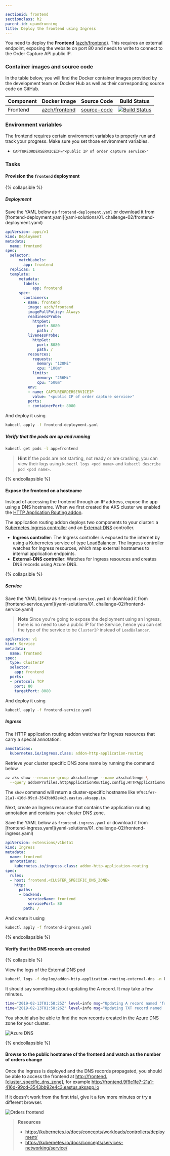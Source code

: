 ```yaml
---

sectionid: frontend
sectionclass: h2
parent-id: upandrunning
title: Deploy the frontend using Ingress
---
```


You need to deploy the **Frontend** ([azch/frontend](https://hub.docker.com/r/azch/frontend/)). This requires an external endpoint, exposing the website on port 80 and needs to write to connect to the Order Capture API public IP.

### Container images and source code

In the table below, you will find the Docker container images provided by the development team on Docker Hub as well as their corresponding source code on GitHub.

| Component                    | Docker Image                                                     | Source Code                                                       | Build Status |
|------------------------------|------------------------------------------------------------------|-------------------------------------------------------------------|--------------|
| Frontend            | [azch/frontend](https://hub.docker.com/r/azch/frontend/) | [source-code](https://github.com/Azure/azch-frontend)         | [![Build Status](https://dev.azure.com/theazurechallenge/Kubernetes/_apis/build/status/Code/Azure.azch-frontend)](https://dev.azure.com/theazurechallenge/Kubernetes/_build/latest?definitionId=17) |

### Environment variables

The frontend requires certain environment variables to properly run and track your progress. Make sure you set those environment variables.

  * `CAPTUREORDERSERVICEIP="<public IP of order capture service>"`

### Tasks

#### Provision the `frontend` deployment

{% collapsible %}

##### Deployment

Save the YAML below as `frontend-deployment.yaml` or download it from [frontend-deployment.yaml](yaml-solutions/01. challenge-02/frontend-deployment.yaml)

```yaml
apiVersion: apps/v1
kind: Deployment
metadata:
  name: frontend
spec:
  selector:
      matchLabels:
        app: frontend
  replicas: 1
  template:
      metadata:
        labels:
            app: frontend
      spec:
        containers:
        - name: frontend
          image: azch/frontend
          imagePullPolicy: Always
          readinessProbe:
            httpGet:
              port: 8080
              path: /
          livenessProbe:
            httpGet:
              port: 8080
              path: /
          resources:
            requests:
              memory: "128Mi"
              cpu: "100m"
            limits:
              memory: "256Mi"
              cpu: "500m"
          env:
          - name: CAPTUREORDERSERVICEIP
            value: "<public IP of order capture service>"
          ports:
          - containerPort: 8080
```

And deploy it using

```sh
kubectl apply -f frontend-deployment.yaml
```

##### Verify that the pods are up and running

```sh
kubectl get pods -l app=frontend
```

> **Hint** If the pods are not starting, not ready or are crashing, you can view their logs using `kubectl logs <pod name>` and `kubectl describe pod <pod name>`.

{% endcollapsible %}

#### Expose the frontend on a hostname

Instead of accessing the frontend through an IP address, expose the app using a DNS hostname. When we first created the AKS cluster we enabled the [HTTP Application Routing addon](https://docs.microsoft.com/en-us/azure/aks/http-application-routing).

The application routing addon deploys two components to your cluster: a [Kubernetes Ingress controller](https://kubernetes.io/docs/concepts/services-networking/ingress/) and an [External-DNS](https://github.com/kubernetes-incubator/external-dns) controller.

* **Ingress controller**: The Ingress controller is exposed to the internet by using a Kubernetes service of type LoadBalancer. The Ingress controller watches for Ingress resources, which map external hostnames to internal application endpoints.
* **External-DNS controller**: Watches for Ingress resources and creates DNS records using Azure DNS.

{% collapsible %}

##### Service

Save the YAML below as `frontend-service.yaml` or download it from [frontend-service.yaml](yaml-solutions/01. challenge-02/frontend-service.yaml)

> **Note** Since you're going to expose the deployment using an Ingress, there is no need to use a public IP for the Service, hence you can set the type of the service to be `ClusterIP` instead of `LoadBalancer`.

```yaml
apiVersion: v1
kind: Service
metadata:
  name: frontend
spec:
  type: ClusterIP
  selector:
    app: frontend
  ports:
  - protocol: TCP
    port: 80
    targetPort: 8080
```

And deploy it using

```sh
kubectl apply -f frontend-service.yaml
```

##### Ingress

The HTTP application routing addon watches for Ingress resources that carry a special annotation:

```yaml
annotations:
  kubernetes.io/ingress.class: addon-http-application-routing
```

Retrieve your cluster specific DNS zone name by running the command below

```sh
az aks show --resource-group akschallenge --name akschallenge \
  --query addonProfiles.httpApplicationRouting.config.HTTPApplicationRoutingZoneName -o tsv
```

The `show` command will return a cluster-specific hostname like `9f9c1fe7-21a1-416d-99cd-3543bb92e4c3.eastus.aksapp.io`.

Next, create an Ingress resource that contains the application routing annotation and contains your cluster DNS zone.

Save the YAML below as `frontend-ingress.yaml` or download it from [frontend-ingress.yaml](yaml-solutions/01. challenge-02/frontend-ingress.yaml)

```yaml
apiVersion: extensions/v1beta1
kind: Ingress
metadata:
  name: frontend
  annotations:
    kubernetes.io/ingress.class: addon-http-application-routing
spec:
  rules:
  - host: frontend.<CLUSTER_SPECIFIC_DNS_ZONE>
    http:
      paths:
      - backend:
          serviceName: frontend
          servicePort: 80
        path: /
```

And create it using

```sh
kubectl apply -f frontend-ingress.yaml
```

{% endcollapsible %}

#### Verify that the DNS records are created

{% collapsible %}

View the logs of the External DNS pod

```sh
kubectl logs -f deploy/addon-http-application-routing-external-dns -n kube-system
```

It should say something about updating the A record. It may take a few minutes.

```sh
time="2019-02-13T01:58:25Z" level=info msg="Updating A record named 'frontend' to '13.90.199.8' for Azure DNS zone 'b3ec7d3966874de389ba.eastus.aksapp.io'."
time="2019-02-13T01:58:26Z" level=info msg="Updating TXT record named 'frontend' to '"heritage=external-dns,external-dns/owner=default"' for Azure DNS zone 'b3ec7d3966874de389ba.eastus.aksapp.io'."
```

You should also be able to find the new records created in the Azure DNS zone for your cluster.

![Azure DNS](media/dns.png)

{% endcollapsible %}

#### Browse to the public hostname of the frontend and watch as the number of orders change

Once the Ingress is deployed and the DNS records propagated, you should be able to access the frontend at <http://frontend.[cluster_specific_dns_zone]>, for example <http://frontend.9f9c1fe7-21a1-416d-99cd-3543bb92e4c3.eastus.aksapp.io>

If it doesn't work from the first trial, give it a few more minutes or try a different browser.

![Orders frontend](media/ordersfrontend.png)

> **Resources**
>
> * <https://kubernetes.io/docs/concepts/workloads/controllers/deployment/>
> * <https://kubernetes.io/docs/concepts/services-networking/service/>
